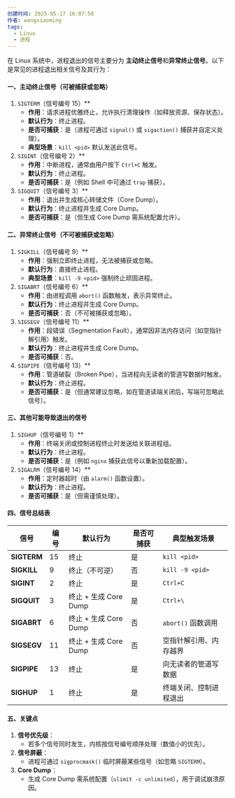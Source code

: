 ```yaml
---
创建时间: 2025-05-17 16:07:58
作者: wangxiaoming
tags:
  - Linux
  - 进程
---
```


在 Linux 系统中，进程退出的信号主要分为 ​**主动终止信号**​ 和 ​**异常终止信号**。以下是常见的进程退出相关信号及其行为：
#### ​**一、主动终止信号（可被捕获或忽略）​**​

1. ​`SIGTERM`（信号编号 15）​**​
    - ​**作用**​：请求进程优雅终止，允许执行清理操作（如释放资源、保存状态）。
    - ​**默认行为**​：终止进程。
    - ​**是否可捕获**​：是（进程可通过 `signal()` 或 `sigaction()` 捕获并自定义处理）。
    - ​**典型场景**​：`kill <pid>` 默认发送此信号。
2. ​`SIGINT`（信号编号 2）​**​
    - ​**作用**​：中断进程，通常由用户按下 `Ctrl+C` 触发。
    - ​**默认行为**​：终止进程。
    - ​**是否可捕获**​：是（例如 Shell 中可通过 `trap` 捕获）。
3. ​`SIGQUIT`（信号编号 3）​**​
    - ​**作用**​：退出并生成核心转储文件（Core Dump）。
    - ​**默认行为**​：终止进程并生成 Core Dump。
    - ​**是否可捕获**​：是（但生成 Core Dump 需系统配置允许）。
#### ​**二、异常终止信号（不可被捕获或忽略）​**​
1. ​`SIGKILL`（信号编号 9）​**​
    - ​**作用**​：强制立即终止进程，无法被捕获或忽略。
    - ​**默认行为**​：直接终止进程。
    - ​**典型场景**​：`kill -9 <pid>` 强制终止顽固进程。
2. ​`SIGABRT`（信号编号 6）​**​
    - ​**作用**​：由进程调用 `abort()` 函数触发，表示异常终止。
    - ​**默认行为**​：终止进程并生成 Core Dump。
    - ​**是否可捕获**​：否（不可被捕获或忽略）。
3. ​`SIGSEGV`（信号编号 11）​**​
    - ​**作用**​：段错误（Segmentation Fault），通常因非法内存访问（如空指针解引用）触发。
    - ​**默认行为**​：终止进程并生成 Core Dump。
    - ​**是否可捕获**​：否。
4. ​`SIGPIPE`（信号编号 13）​**​
    - ​**作用**​：管道破裂（Broken Pipe），当进程向无读者的管道写数据时触发。
    - ​**默认行为**​：终止进程。
    - ​**是否可捕获**​：是（但通常建议忽略，如在管道读端关闭后，写端可忽略此信号）。
#### ​**三、其他可能导致退出的信号**​
1. ​`SIGHUP`（信号编号 1）​**​
    - ​**作用**​：终端关闭或控制进程终止时发送给关联进程组。
    - ​**默认行为**​：终止进程。
    - ​**是否可捕获**​：是（例如 `nginx` 捕获此信号以重新加载配置）。
2. ​`SIGALRM`（信号编号 14）​**​
    - ​**作用**​：定时器超时（由 `alarm()` 函数设置）。
    - ​**默认行为**​：终止进程。
    - ​**是否可捕获**​：是（但需谨慎处理）。
#### ​**四、信号总结表**​

|​**信号**​|​**编号**​|​**默认行为**​|​**是否可捕获**​|​**典型触发场景**​|
|---|---|---|---|---|
|​**SIGTERM**​|15|终止|是|`kill <pid>`|
|​**SIGKILL**​|9|终止（不可逆）|否|`kill -9 <pid>`|
|​**SIGINT**​|2|终止|是|`Ctrl+C`|
|​**SIGQUIT**​|3|终止 + 生成 Core Dump|是|`Ctrl+\`|
|​**SIGABRT**​|6|终止 + 生成 Core Dump|否|`abort()` 函数调用|
|​**SIGSEGV**​|11|终止 + 生成 Core Dump|否|空指针解引用、内存越界|
|​**SIGPIPE**​|13|终止|是|向无读者的管道写数据|
|​**SIGHUP**​|1|终止|是|终端关闭、控制进程退出|

#### ​**五、关键点**​
1. ​**信号优先级**​：
    - 若多个信号同时发生，内核按信号编号顺序处理（数值小的优先）。
2. ​**信号屏蔽**​：
    - 进程可通过 `sigprocmask()` 临时屏蔽某些信号（如忽略 `SIGTERM`）。
3. ​**Core Dump**​：
    - 生成 Core Dump 需系统配置（`ulimit -c unlimited`），用于调试崩溃原因。